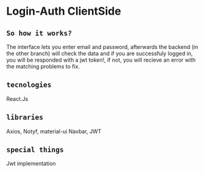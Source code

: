 # Login-Auth ClientSide

## `So how it works?`
The interface lets you enter email and password, afterwards the backend (in the other branch) will check the data and if you are successfuly logged in,
you will be responded with a jwt token!, if not, you will recieve an error with the matching problems to fix.

## `tecnologies`
React.Js

## `libraries`
Axios, Notyf, material-ui Navbar, JWT

## `special things`
Jwt implementation
